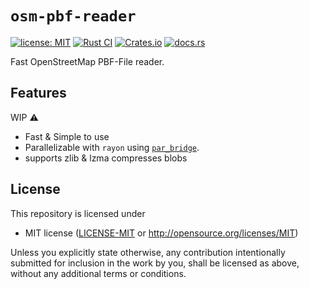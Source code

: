 # `osm-pbf-reader`


[![license: MIT](https://img.shields.io/badge/license-MIT-blue.svg)](#license)
[![Rust CI](https://github.com/HellButcher/osm-pbf-reader/actions/workflows/rust.yml/badge.svg)](https://github.com/HellButcher/osm-pbf-reader/actions/workflows/rust.yml)
[![Crates.io](https://img.shields.io/crates/v/osm-pbf-reader.svg?label=osm-pbf-reader)](https://crates.io/crates/osm-pbf-reader)
[![docs.rs](https://docs.rs/osm-pbf-reader/badge.svg)](https://docs.rs/osm-pbf-reader/)

Fast OpenStreetMap PBF-File reader.

## Features

WIP ⚠

* Fast & Simple to use
* Parallelizable with `rayon` using [`par_bridge`].
* supports zlib & lzma compresses blobs

[`rayon`]: https://github.com/rayon-rs/rayon
[`par_bridge`]: https://docs.rs/rayon/1.5.1/rayon/iter/trait.ParallelBridge.html#tymethod.par_bridge

## License

[license]: #license

This repository is licensed under

* MIT license ([LICENSE-MIT] or <http://opensource.org/licenses/MIT>)

Unless you explicitly state otherwise, any contribution intentionally submitted
for inclusion in the work by you, shall be licensed as above, without any
additional terms or conditions.

[LICENSE-MIT]: LICENSE-MIT
